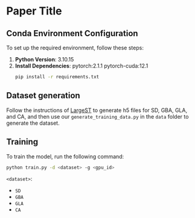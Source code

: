 # Paper Title

## Conda Environment Configuration

To set up the required environment, follow these steps:

1. **Python Version**: 3.10.15
2. **Install Dependencies**:
    pytorch:2.1.1
    pytorch-cuda:12.1
    ```bash
    pip install -r requirements.txt
    ```
## Dataset generation

Follow the instructions of [LargeST](https://github.com/liuxu77/LargeST.git) to generate h5 files for SD, GBA, GLA, and CA, and then use our `generate_training_data.py` in the `data` folder to generate the dataset.

## Training

To train the model, run the following command:

```bash
python train.py -d <dataset> -g <gpu_id>
```

`<dataset>`:
  - `SD`
  - `GBA`
  - `GLA`
  - `CA`
